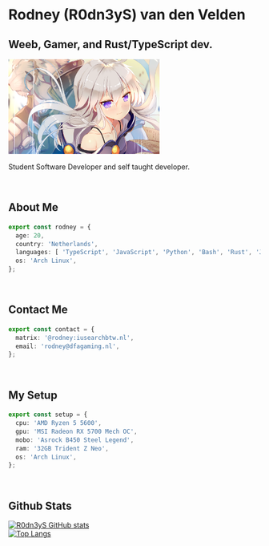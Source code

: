 # Rodney (R0dn3yS) van den Velden

## Weeb, Gamer, and Rust/TypeScript dev.

<img src="./resources/zero.png" width="60%" />

<br>

Student Software Developer and self taught developer.

<br>

## About Me 
```typescript
export const rodney = {
  age: 20,
  country: 'Netherlands',
  languages: [ 'TypeScript', 'JavaScript', 'Python', 'Bash', 'Rust', 'Java' ],
  os: 'Arch Linux',
};
```

<br>

## Contact Me
```typescript
export const contact = {
  matrix: '@rodney:iusearchbtw.nl',
  email: 'rodney@dfagaming.nl',
};
```

<br>

## My Setup
```typescript
export const setup = {
  cpu: 'AMD Ryzen 5 5600',
  gpu: 'MSI Radeon RX 5700 Mech OC',
  mobo: 'Asrock B450 Steel Legend',
  ram: '32GB Trident Z Neo',
  os: 'Arch Linux',
};
```

<br>

## Github Stats
[![R0dn3yS GitHub stats](https://github-readme-stats-git-masterrstaa-rickstaa.vercel.app/api?username=R0dn3yS&count_private=true&show_icons=true&theme=midnight-purple)](https://github.com/R0dn3yS)
<br>
[![Top Langs](https://github-readme-stats-git-masterrstaa-rickstaa.vercel.app/api/top-langs/?username=R0dn3yS&count_private=true&show_icons=true&theme=midnight-purple)](https://github.com/R0dn3yS)

